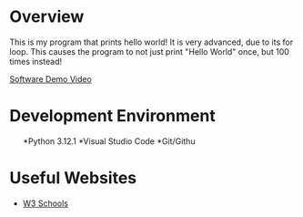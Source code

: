 # Overview
This is my program that prints hello world! It is very advanced, due to its for loop. This causes the program to not just print "Hello World" once, but 100 times instead!

[Software Demo Video](https://youtu.be/J29tVXIux0w)


# Development Environment
<ul>
*Python 3.12.1
*Visual Studio Code
*Git/Githu
</ul>

# Useful Websites
* [W3 Schools](https://www.w3schools.com/python/ref_func_print.asp)
